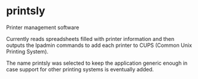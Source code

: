 # printsly
Printer management software

Currently reads spreadsheets filled with printer information and then outputs the lpadmin commands to add each printer to CUPS (Common Unix Printing System).

The name printsly was selected to keep the application generic enough in case support for other printing systems is eventually added.
